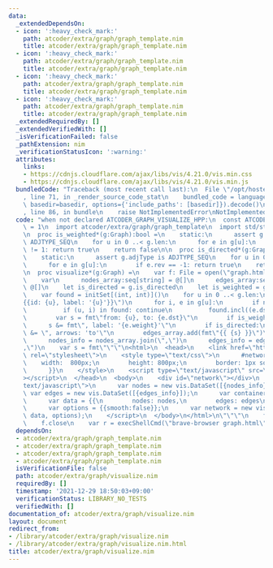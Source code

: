 ```yaml
---
data:
  _extendedDependsOn:
  - icon: ':heavy_check_mark:'
    path: atcoder/extra/graph/graph_template.nim
    title: atcoder/extra/graph/graph_template.nim
  - icon: ':heavy_check_mark:'
    path: atcoder/extra/graph/graph_template.nim
    title: atcoder/extra/graph/graph_template.nim
  - icon: ':heavy_check_mark:'
    path: atcoder/extra/graph/graph_template.nim
    title: atcoder/extra/graph/graph_template.nim
  - icon: ':heavy_check_mark:'
    path: atcoder/extra/graph/graph_template.nim
    title: atcoder/extra/graph/graph_template.nim
  _extendedRequiredBy: []
  _extendedVerifiedWith: []
  _isVerificationFailed: false
  _pathExtension: nim
  _verificationStatusIcon: ':warning:'
  attributes:
    links:
    - https://cdnjs.cloudflare.com/ajax/libs/vis/4.21.0/vis.min.css
    - https://cdnjs.cloudflare.com/ajax/libs/vis/4.21.0/vis.min.js
  bundledCode: "Traceback (most recent call last):\n  File \"/opt/hostedtoolcache/Python/3.10.1/x64/lib/python3.10/site-packages/onlinejudge_verify/documentation/build.py\"\
    , line 71, in _render_source_code_stat\n    bundled_code = language.bundle(stat.path,\
    \ basedir=basedir, options={'include_paths': [basedir]}).decode()\n  File \"/opt/hostedtoolcache/Python/3.10.1/x64/lib/python3.10/site-packages/onlinejudge_verify/languages/nim.py\"\
    , line 86, in bundle\n    raise NotImplementedError\nNotImplementedError\n"
  code: "when not declared ATCODER_GRAPH_VISUALIZE_HPP:\n  const ATCODER_GRAPH_VISUALIZE_HPP*\
    \ = 1\n  import atcoder/extra/graph/graph_template\n  import std/strformat, std/os\n\
    \n  proc is_weighted*(g:Graph):bool =\n    static:\n      assert g.adjType is\
    \ ADJTYPE_SEQ\n    for u in 0 ..< g.len:\n      for e in g[u]:\n        if e.weight\
    \ != 1: return true\n    return false\n\n  proc is_directed*(g:Graph):bool =\n\
    \    static:\n      assert g.adjType is ADJTYPE_SEQ\n    for u in 0 ..< g.len:\n\
    \      for e in g[u]:\n        if e.rev == -1: return true\n    return false\n\
    \n  proc visualize*(g:Graph) =\n    var f: File = open(\"graph.html\", FileMode.fmWrite)\n\
    \    var\n      nodes_array:seq[string] = @[]\n      edges_array:seq[string] =\
    \ @[]\n    let is_directed = g.is_directed\n    let is_weighted = g.is_weighted\n\
    \    var found = initSet[(int, int)]()\n    for u in 0 ..< g.len:\n      nodes_array.add(fmt\"\
    {{id: {u}, label: '{u}'}}\")\n      for i, e in g[u]:\n        if not is_directed:\n\
    \          if (u, i) in found: continue\n          found.incl((e.dst, e.rev))\n\
    \        var s = fmt\"from: {u}, to: {e.dst}\"\n        if is_weighted:\n    \
    \      s &= fmt\", label: '{e.weight}'\"\n        if is_directed:\n          s\
    \ &= \", arrows: 'to'\"\n        edges_array.add(fmt\"{{ {s} }}\")\n    let\n\
    \      nodes_info = nodes_array.join(\",\")\n      edges_info = edges_array.join(\"\
    ,\")\n    var s = fmt\"\"\"\n<html>\n  <head>\n    <link href=\"https://cdnjs.cloudflare.com/ajax/libs/vis/4.21.0/vis.min.css\"\
    \ rel=\"stylesheet\">\n    <style type=\"text/css\">\n      #network {{\n    \
    \    width:  800px;\n        height: 800px;\n        border: 1px solid #000;\n\
    \      }}\n    </style>\n    <script type=\"text/javascript\" src=\"https://cdnjs.cloudflare.com/ajax/libs/vis/4.21.0/vis.min.js\"\
    ></script>\n  </head>\n  <body>\n    <div id=\"network\"></div>\n    <script type=\"\
    text/javascript\">\n      var nodes = new vis.DataSet([{nodes_info}]);\n     \
    \ var edges = new vis.DataSet([{edges_info}]);\n      var container = document.getElementById('network');\n\
    \      var data = {{\n        nodes: nodes,\n        edges: edges\n      }};\n\
    \      var options = {{smooth:false}};\n      var network = new vis.Network(container,\
    \ data, options);\n    </script>\n  </body>\n</html>\n\"\"\"\n    f.write(s)\n\
    \    f.close\n    var r = execShellCmd(\"brave-browser graph.html\")\n"
  dependsOn:
  - atcoder/extra/graph/graph_template.nim
  - atcoder/extra/graph/graph_template.nim
  - atcoder/extra/graph/graph_template.nim
  - atcoder/extra/graph/graph_template.nim
  isVerificationFile: false
  path: atcoder/extra/graph/visualize.nim
  requiredBy: []
  timestamp: '2021-12-29 18:50:03+09:00'
  verificationStatus: LIBRARY_NO_TESTS
  verifiedWith: []
documentation_of: atcoder/extra/graph/visualize.nim
layout: document
redirect_from:
- /library/atcoder/extra/graph/visualize.nim
- /library/atcoder/extra/graph/visualize.nim.html
title: atcoder/extra/graph/visualize.nim
---
```

